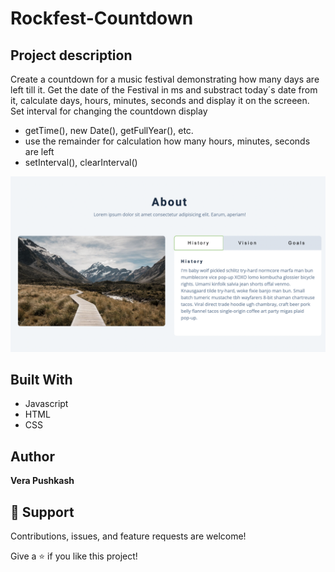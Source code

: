 # Rockfest-Countdown

## Project description
Create a countdown for a music festival demonstrating how many days are left till it. Get the date of the Festival in ms and substract today´s date from it, calculate days, hours, minutes, seconds and display it on the screeen. Set interval for changing the countdown display
- getTime(), new Date(), getFullYear(), etc.
- use the remainder for calculation how many hours, minutes, seconds are left
- setInterval(), clearInterval()



![Countdown](https://github.com/barcelo2/Tabs/blob/main/tabs/Screenshot%202022-04-06%20at%2016.44.29.png)




## Built With

- Javascript
- HTML 
- CSS

## Author

**Vera Pushkash**

## 🤝 Support

Contributions, issues, and feature requests are welcome!

Give a ⭐️ if you like this project!
